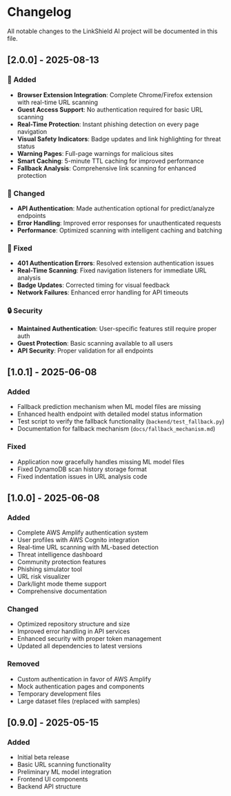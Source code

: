 # Changelog

All notable changes to the LinkShield AI project will be documented in this file.

## [2.0.0] - 2025-08-13

### 🚀 Added
- **Browser Extension Integration**: Complete Chrome/Firefox extension with real-time URL scanning
- **Guest Access Support**: No authentication required for basic URL scanning
- **Real-Time Protection**: Instant phishing detection on every page navigation
- **Visual Safety Indicators**: Badge updates and link highlighting for threat status
- **Warning Pages**: Full-page warnings for malicious sites
- **Smart Caching**: 5-minute TTL caching for improved performance
- **Fallback Analysis**: Comprehensive link scanning for enhanced protection

### 🔧 Changed
- **API Authentication**: Made authentication optional for predict/analyze endpoints
- **Error Handling**: Improved error responses for unauthenticated requests
- **Performance**: Optimized scanning with intelligent caching and batching

### 🐛 Fixed
- **401 Authentication Errors**: Resolved extension authentication issues
- **Real-Time Scanning**: Fixed navigation listeners for immediate URL analysis
- **Badge Updates**: Corrected timing for visual feedback
- **Network Failures**: Enhanced error handling for API timeouts

### 🔒 Security
- **Maintained Authentication**: User-specific features still require proper auth
- **Guest Protection**: Basic scanning available to all users
- **API Security**: Proper validation for all endpoints

## [1.0.1] - 2025-06-08

### Added
- Fallback prediction mechanism when ML model files are missing
- Enhanced health endpoint with detailed model status information
- Test script to verify the fallback functionality (`backend/test_fallback.py`)
- Documentation for fallback mechanism (`docs/fallback_mechanism.md`)

### Fixed
- Application now gracefully handles missing ML model files
- Fixed DynamoDB scan history storage format
- Fixed indentation issues in URL analysis code

## [1.0.0] - 2025-06-08

### Added
- Complete AWS Amplify authentication system
- User profiles with AWS Cognito integration
- Real-time URL scanning with ML-based detection
- Threat intelligence dashboard
- Community protection features
- Phishing simulator tool
- URL risk visualizer
- Dark/light mode theme support
- Comprehensive documentation

### Changed
- Optimized repository structure and size
- Improved error handling in API services
- Enhanced security with proper token management
- Updated all dependencies to latest versions

### Removed
- Custom authentication in favor of AWS Amplify
- Mock authentication pages and components
- Temporary development files
- Large dataset files (replaced with samples)

## [0.9.0] - 2025-05-15

### Added
- Initial beta release
- Basic URL scanning functionality
- Preliminary ML model integration
- Frontend UI components
- Backend API structure

